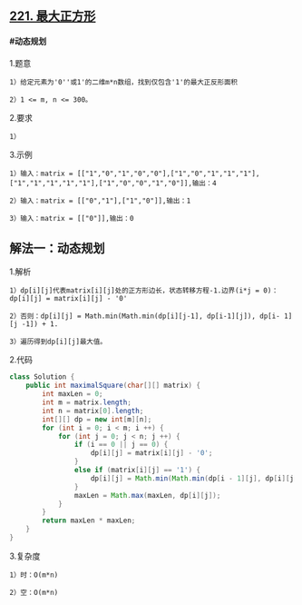 ## [221. 最大正方形](https://leetcode.cn/problems/maximal-square/description/)
#### #动态规划

1.题意

    1）给定元素为'0''或1'的二维m*n数组，找到仅包含'1'的最大正反形面积

    2）1 <= m, n <= 300。

2.要求

    1）

3.示例

    1）输入：matrix = [["1","0","1","0","0"],["1","0","1","1","1"],["1","1","1","1","1"],["1","0","0","1","0"]],输出：4

    2）输入：matrix = [["0","1"],["1","0"]],输出：1

    3）输入：matrix = [["0"]],输出：0

## 解法一：动态规划

1.解析

    1）dp[i][j]代表matrix[i][j]处的正方形边长，状态转移方程-1.边界(i*j = 0)：dp[i][j] = matrix[i][j] - '0'

    2）否则：dp[i][j] = Math.min(Math.min(dp[i][j-1], dp[i-1][j]), dp[i- 1][j -1]) + 1.

    3）遍历得到dp[i][j]最大值。

2.代码
```java
class Solution {
    public int maximalSquare(char[][] matrix) {
        int maxLen = 0;
        int m = matrix.length;
        int n = matrix[0].length;
        int[][] dp = new int[m][n];
        for (int i = 0; i < m; i ++) {
            for (int j = 0; j < n; j ++) {
                if (i == 0 || j == 0) {
                    dp[i][j] = matrix[i][j] - '0';
                }
                else if (matrix[i][j] == '1') {
                    dp[i][j] = Math.min(Math.min(dp[i - 1][j], dp[i][j - 1]), dp[i - 1][j - 1]) + 1;
                }
                maxLen = Math.max(maxLen, dp[i][j]);
            }
        }
        return maxLen * maxLen;
    }
}
```

3.复杂度

    1）时：O(m*n)

    2）空：O(m*n)